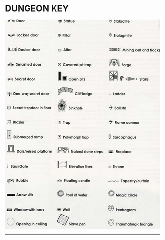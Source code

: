 # DUNGEON KEY

![img-3.jpeg](assets/Waterdeep%20-%20Dungeon%20of%20the%20Mad%20Mage_img-3.jpeg)

---